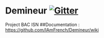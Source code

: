 # Demineur [![Gitter](https://badges.gitter.im/Join%20Chat.svg)](https://gitter.im/IAmFrench/Demineur?utm_source=badge&utm_medium=badge&utm_campaign=pr-badge)
Project BAC ISN
##Documentation :
https://github.com/IAmFrench/Demineur/wiki
